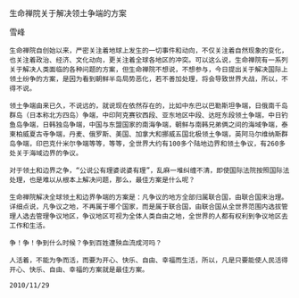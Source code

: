 生命禅院关于解决领土争端的方案

雪峰


    生命禅院自创始以来，严密关注着地球上发生的一切事件和动向，不仅关注着自然现象的变化，也关注着政治、经济、文化动向，更关注着全球各地区的冲突。可以这么说，生命禅院有一系列关于解决人类面临的各种问题的方案，但生命禅院不想说，不想参与，今日提出关于解决国际上领土纷争的方案，是因为看到朝鲜半岛局势恶化，若不善加处理，将会导致世界大战，所以，不得不说。

    领土争端由来已久，不说远的，就说现在依然存在的，比如中东巴以巴勒斯坦争端，日俄南千岛群岛（日本称北方四岛）争端，中印阿克赛钦西段、亚东地区中段、达旺东段领土争端，中日钓鱼岛争端，日韩独岛争端，中国与东盟国家的南海争端，朝鲜与南韩兄弟俩之间的海域争端，泰柬柏威夏古寺争端，丹麦、俄罗斯、美国、加拿大和挪威五国北极领土争端，英阿马尔维纳斯群岛争端，印巴克什米尔争端等等，等等，全世界大约有100多个陆地边界和领土争议，有260多处关于海域边界的争议。

    对于领土和边界之争，“公说公有理婆说婆有理”，乱麻一堆纠缠不清，即使国际法院按照国际法处理，也是难以从根本上解决问题，那么，最佳方案是什么呢？

    生命禅院解决全球领土和边界争端的方案是：凡争议的地方全部归属联合国，由联合国来治理。详细点说，凡争议之地，不再属于哪个国家，而是属于联合国，由联合国从全世界范围内选拔管理人选去管理争议地区，争议地区可视为全体人类自由之地，全世界的人都有权利到争议地区去工作和生活。

    争！争！争到什么时候？争到百姓遭殃血流成河吗？

    人活着，不能为争而活，而要为开心、快乐、自由、幸福而生活，所以，凡是只要能使人民活得开心、快乐、自由、幸福的方案就是最佳方案。

    2010/11/29



